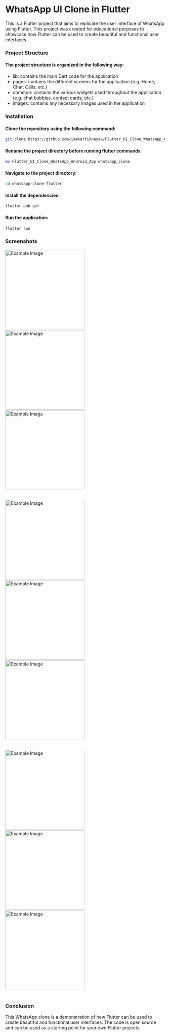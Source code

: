# WhatsApp UI Clone in Flutter
This is a Flutter project that aims to replicate the user interface of WhatsApp using Flutter. This project was created for educational purposes to showcase how Flutter can be used to create beautiful and functional user interfaces.

### Project Structure
 #### The project structure is organized in the following way:

* lib: contains the main Dart code for the application
* pages: contains the different screens for the application (e.g. Home, Chat, Calls, etc.)
* common: contains the various widgets used throughout the application (e.g. chat bubbles, contact cards, etc.)
* images: contains any necessary images used in the application 

### Installation
#### Clone the repository using the following command:
```bash    
git clone https://github.com/iamkartiknayak/Flutter_UI_Clone_WhatsApp_Android_App.git
```
#### Rename the project directory before running flutter commands
```bash
mv Flutter_UI_Clone_WhatsApp_Android_App whatsapp_clone
```
#### Navigate to the project directory:
```bash 
cd whatsapp-clone-flutter
```
#### Install the dependencies:
```bash 
flutter pub get
```
#### Run the application:
```bash 
flutter run
```
### Screenshots

<img src="./screenshots/home.jpg" alt="Example Image" width="250">&nbsp;&nbsp;&nbsp;
<img src="./screenshots/chats.jpg" alt="Example Image" width="250">&nbsp;&nbsp;&nbsp;
<img src="./screenshots/status.jpg" alt="Example Image" width="250"><br><br>

<img src="./screenshots/calls.jpg" alt="Example Image" width="250">&nbsp;&nbsp;&nbsp;
<img src="./screenshots/chat.jpg" alt="Example Image" width="250">&nbsp;&nbsp;&nbsp;
<img src="./screenshots/storage.jpg" alt="Example Image" width="250"><br><br>

<img src="./screenshots/about.jpg" alt="Example Image" width="250">&nbsp;&nbsp;&nbsp;
<img src="./screenshots/settings.jpg" alt="Example Image" width="250">&nbsp;&nbsp;&nbsp;
<img src="./screenshots/broadcast.jpg" alt="Example Image" width="250"><br><br>

### Conclusion
This WhatsApp clone is a demonstration of how Flutter can be used to create beautiful and functional user interfaces. The code is open source and can be used as a starting point for your own Flutter projects.
